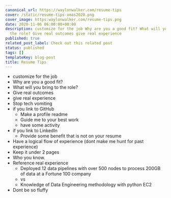 ```yaml
---
canonical_url: https://waylonwalker.com/resume-tips
cover: /static/resume-tips-xmas2020.png
cover_image: https:waylonwalker.com/resume-tips.png
date: 2020-11-06 06:00:00+00:00
description: customize for the job Why are you a good fit? What will you bring to
  the role? Give real outcomes give real experience
published: true
related_post_label: Check out this related post
status: published
tags: []
templateKey: blog-post
title: Resume Tips
---
```


* customize for the job
* Why are you a good fit?
* What will you bring to the role?
* Give real outcomes
* give real experience
* Stop tech vomiting
* if you link to GitHub
  * Make a profile readme
  * Guide me to your best work
  * have some activity
* if you link to LinkedIn
  * Provide some benefit that is not on your resume
* Have a logical flow of experience (dont make me hunt for past experience)
* Keep it under 2 pages
* Who you know.
* Reference real experience
  * Deployed 12 data pipelines with over 500 nodes to process 200GB of data at a Fortune 100 company
  * vs
  * Knowledge of Data Engineering methodology with python EC2
* Dont be so fluffy